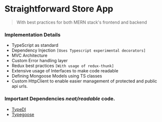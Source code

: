 # Straightforward Store App 
> With best practices for both MERN stack's frontend and backend

### Implementation Details
- TypeScript as standard
- Dependency Injection `[Uses Typescript experimental decorators]`
- MVC Architecture
- Custom Error handling layer
- Redux best practices `[With usage of redux-thunk]`
- Extensive usage of Interfaces to make code readable
- Defining Mongoose Models using TS classes
- Custom HttpClient to enable easier management of protected and public api urls.

### Important Dependencies *neat/readable* code.
- [TypeDI](https://github.com/typestack/typedi)
- [Typegoose](https://github.com/typegoose/typegoose)
